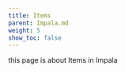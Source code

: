 ```yaml
---
title: Items
parent: Impala.md
weight: 5
show_toc: false
---
```


this page is about Items in Impala
